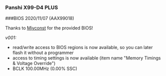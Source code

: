 ### Panshi X99-D4 PLUS
###BIOS 2020/11/07 (AAX99018)

Thanks to [Miyconst](https://www.youtube.com/channel/UC8h2Sf-yyo1WXeEUr-OHgyg) for the provided BIOS!

*v001:*
* read/write access to BIOS regions is now available, so you can later flash it without a programmer
* access to timing settings is now available (item name "Memory Timings & Voltage Override")
* BCLK 100.00MHz (0.00% SSC)